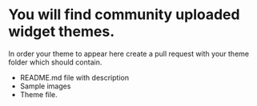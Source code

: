 # You will find community uploaded widget themes.
In order your theme to appear here create a pull request with your theme folder which should contain.

* README.md file with description
* Sample images
* Theme file.
